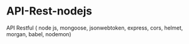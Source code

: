 # API-Rest-nodejs
API Restful ( node js, mongoose, jsonwebtoken, express, cors, helmet, morgan, babel, nodemon) 